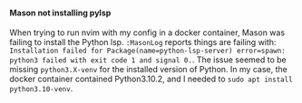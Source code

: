 #### **Mason not installing pylsp**
When trying to run nvim with my config in a docker container, Mason was failing to install the Python lsp. `:MasonLog` reports things are failing with: `Installation failed for Package(name=python-lsp-server) error=spawn: python3 failed with exit code 1 and signal 0.`. The issue seemed to be missing `python3.X-venv` for the installed version of Python. In my case, the docker container contained Python3.10.2, and I needed to `sudo apt install python3.10-venv`.